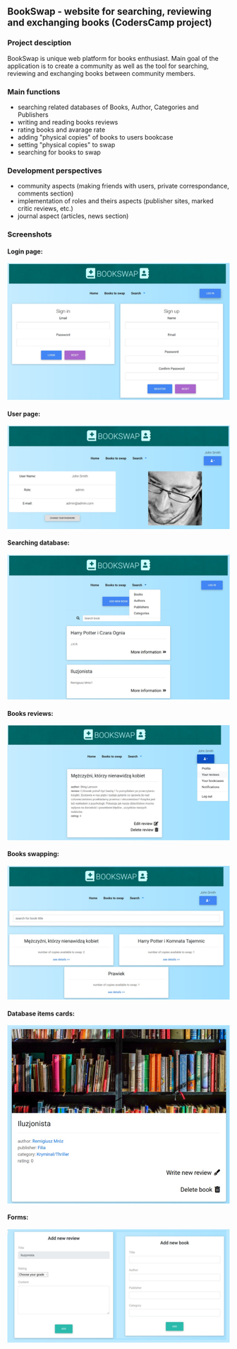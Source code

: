 ﻿## BookSwap - website for searching, reviewing and exchanging books (CodersCamp project)

### Project desciption
BookSwap is unique web platform for books enthusiast. Main goal of the application is to create a community as well as the tool for searching, reviewing and exchanging books between community members.

### Main functions
-   searching related databases of Books, Author, Categories and Publishers
-   writing and reading books reviews
-   rating books and avarage rate
-   adding "physical copies" of books to users bookcase 
-   setting "physical copies" to swap
-   searching for books to swap

### Development perspectives
-   community aspects (making friends with users, private correspondance, comments section)
-   implementation of roles and theirs aspects (publisher sites, marked critic reviews, etc.)
-   journal aspect (articles, news section)


### Screenshots
#### Login page:
![Login page](/client/public/samples/login.jpg)

#### User page:
![User page](/client/public/samples/user.jpg)

#### Searching database:
![Searching database](/client/public/samples/books.jpg)

#### Books reviews:
![Books reviews](/client/public/samples/reviews.jpg)

#### Books swapping:
![Books swapping](/client/public/samples/booksToSwap.jpg)

#### Database items cards:
![Database items cards](/client/public/samples/book.jpg)

#### Forms:
![Forms](/client/public/samples/forms.jpg)
